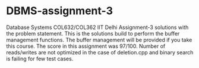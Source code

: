 # DBMS-assignment-3
Database Systems COL632/COL362 IIT Delhi Assignment-3 solutions with the problem statement. This is the solutions build to perform the buffer management functions. The buffer management will be provided if you take this course. The score in this assignment was 97/100. Number of reads/writes are not optimized in the case of deletion.cpp and binary search is failing for few test cases.
